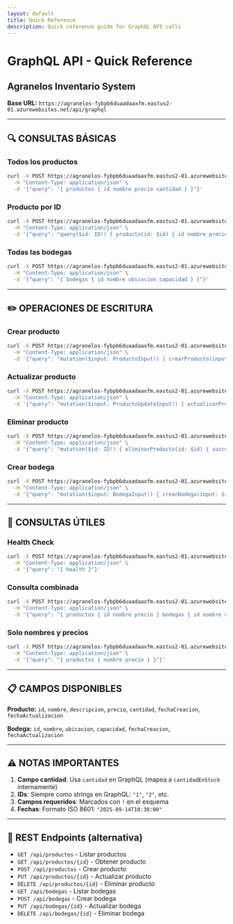 ```yaml
---
layout: default
title: Quick Reference
description: Quick reference guide for GraphQL API calls
---
```


# GraphQL API - Quick Reference
## Agranelos Inventario System

**Base URL:** `https://agranelos-fybpb6duaadaaxfm.eastus2-01.azurewebsites.net/api/graphql`

---

## 🔍 CONSULTAS BÁSICAS

### Todos los productos
```bash
curl -X POST https://agranelos-fybpb6duaadaaxfm.eastus2-01.azurewebsites.net/api/graphql \
  -H "Content-Type: application/json" \
  -d '{"query": "{ productos { id nombre precio cantidad } }"}'
```

### Producto por ID
```bash
curl -X POST https://agranelos-fybpb6duaadaaxfm.eastus2-01.azurewebsites.net/api/graphql \
  -H "Content-Type: application/json" \
  -d '{"query": "query($id: ID!) { producto(id: $id) { id nombre precio cantidad } }", "variables": {"id": "1"}}'
```

### Todas las bodegas
```bash
curl -X POST https://agranelos-fybpb6duaadaaxfm.eastus2-01.azurewebsites.net/api/graphql \
  -H "Content-Type: application/json" \
  -d '{"query": "{ bodegas { id nombre ubicacion capacidad } }"}'
```

---

## ✏️ OPERACIONES DE ESCRITURA

### Crear producto
```bash
curl -X POST https://agranelos-fybpb6duaadaaxfm.eastus2-01.azurewebsites.net/api/graphql \
  -H "Content-Type: application/json" \
  -d '{"query": "mutation($input: ProductoInput!) { crearProducto(input: $input) { success message producto { id nombre } } }", "variables": {"input": {"nombre": "Nuevo Producto", "descripcion": "Test", "precio": 29.99, "cantidad": 100}}}'
```

### Actualizar producto
```bash
curl -X POST https://agranelos-fybpb6duaadaaxfm.eastus2-01.azurewebsites.net/api/graphql \
  -H "Content-Type: application/json" \
  -d '{"query": "mutation($input: ProductoUpdateInput!) { actualizarProducto(input: $input) { success message } }", "variables": {"input": {"id": "1", "nombre": "Producto Actualizado", "precio": 35.99}}}'
```

### Eliminar producto
```bash
curl -X POST https://agranelos-fybpb6duaadaaxfm.eastus2-01.azurewebsites.net/api/graphql \
  -H "Content-Type: application/json" \
  -d '{"query": "mutation($id: ID!) { eliminarProducto(id: $id) { success message } }", "variables": {"id": "1"}}'
```

### Crear bodega
```bash
curl -X POST https://agranelos-fybpb6duaadaaxfm.eastus2-01.azurewebsites.net/api/graphql \
  -H "Content-Type: application/json" \
  -d '{"query": "mutation($input: BodegaInput!) { crearBodega(input: $input) { success message bodega { id nombre } } }", "variables": {"input": {"nombre": "Nueva Bodega", "ubicacion": "Zona Norte", "capacidad": 1500}}}'
```

---

## 🎯 CONSULTAS ÚTILES

### Health Check
```bash
curl -X POST https://agranelos-fybpb6duaadaaxfm.eastus2-01.azurewebsites.net/api/graphql \
  -H "Content-Type: application/json" \
  -d '{"query": "{ health }"}'
```

### Consulta combinada
```bash
curl -X POST https://agranelos-fybpb6duaadaaxfm.eastus2-01.azurewebsites.net/api/graphql \
  -H "Content-Type: application/json" \
  -d '{"query": "{ productos { id nombre precio } bodegas { id nombre capacidad } }"}'
```

### Solo nombres y precios
```bash
curl -X POST https://agranelos-fybpb6duaadaaxfm.eastus2-01.azurewebsites.net/api/graphql \
  -H "Content-Type: application/json" \
  -d '{"query": "{ productos { nombre precio } }"}'
```

---

## 📋 CAMPOS DISPONIBLES

**Producto:** `id`, `nombre`, `descripcion`, `precio`, `cantidad`, `fechaCreacion`, `fechaActualizacion`

**Bodega:** `id`, `nombre`, `ubicacion`, `capacidad`, `fechaCreacion`, `fechaActualizacion`

---

## ⚠️ NOTAS IMPORTANTES

1. **Campo cantidad**: Usa `cantidad` en GraphQL (mapea a `cantidadEnStock` internamente)
2. **IDs**: Siempre como strings en GraphQL: `"1"`, `"2"`, etc.
3. **Campos requeridos**: Marcados con `!` en el esquema
4. **Fechas**: Formato ISO 8601: `"2025-09-14T10:30:00"`

---

## 🔗 REST Endpoints (alternativa)

- `GET /api/productos` - Listar productos
- `GET /api/productos/{id}` - Obtener producto
- `POST /api/productos` - Crear producto
- `PUT /api/productos/{id}` - Actualizar producto  
- `DELETE /api/productos/{id}` - Eliminar producto
- `GET /api/bodegas` - Listar bodegas
- `POST /api/bodegas` - Crear bodega
- `PUT /api/bodegas/{id}` - Actualizar bodega
- `DELETE /api/bodegas/{id}` - Eliminar bodega
